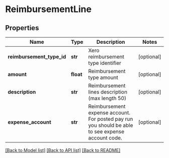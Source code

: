 # ReimbursementLine

## Properties
Name | Type | Description | Notes
------------ | ------------- | ------------- | -------------
**reimbursement_type_id** | **str** | Xero reimbursement type identifier | [optional] 
**amount** | **float** | Reimbursement type amount | [optional] 
**description** | **str** | Reimbursement lines description (max length 50) | [optional] 
**expense_account** | **str** | Reimbursement expense account. For posted pay run you should be able to see expense account code. | [optional] 

[[Back to Model list]](../README.md#documentation-for-models) [[Back to API list]](../README.md#documentation-for-api-endpoints) [[Back to README]](../README.md)


